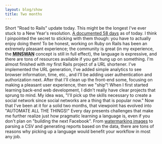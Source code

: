 ```yaml
---
layout: blog/show
title: Two months
---
```


Short "Road to Rails" update today. This might be the longest I've ever stuck to a New Year's resolution. [A documented 58 days](https://github.com/dstrunk) as of today. I think I pinpointed the secret to sticking with them though: you have to actually enjoy doing them! To be honest, working on Ruby on Rails has been an extremely pleasant experience; the community is great (in my experience, the <abbr title="Matz is nice so we are nice">**MINSWAN**</abbr> concept is still in full effect), the language is expressive, and there are tons of resources available if you get hung up on something. I'm almost finished with my first Rails project of a URL shortener. I've implemented the URL generation, I've added simple analytics to see browser information, time, etc., and I'll be adding user authentication and authorization next. After that I'll clean up the front-end some, focusing on making a pleasant user experience, then we "ship"! When I first started learning back-end web development, I didn't really have clear projects that sprung to mind. My idea was, "I'll pick up the skills necessary to create a social network since social networks are a thing that is popular now." Now that I've been at it for a solid two months, that viewpoint has evolved into "AUTOMATE ALL THE THINGS!" Every day presents challenges that make me further realize just how pragmatic learning a language is, even if you don't plan on "building the next Facebook". From [watermarking images](http://wp.me/p3ERzH-eX) to parsing a CSV and generating reports based on the data, there are tons of reasons why picking up a language would benefit your workflow in most any job.
